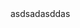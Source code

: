<head>
  asdsadasddas
  <meta name="google-site-verification" content="qtQ1AOvXtCb2PguhNebyWp3GMz24qhnh8y_Z5xu-X8Q" />
</head>
